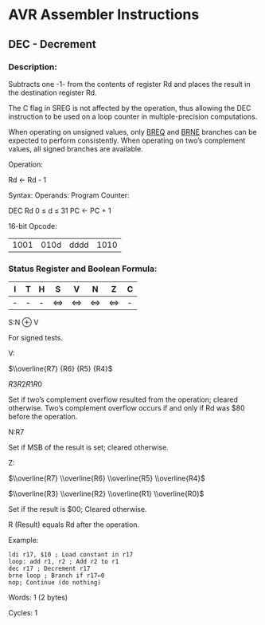 AVR Assembler Instructions
==========================

DEC - Decrement
---------------

### <a href="" id="N15211"></a> Description:

Subtracts one -1- from the contents of register Rd and places the result in the destination register Rd.

The C flag in SREG is not affected by the operation, thus allowing the DEC instruction to be used on a loop counter in multiple-precision computations.

When operating on unsigned values, only <a href="avrassembler.wb_BREQ.html" class="xref" title="BREQ - Branch if Equal">BREQ</a> and <a href="avrassembler.wb_BRNE.html" class="xref" title="BRNE - Branch if Not Equal">BRNE</a> branches can be expected to perform consistently. When operating on two’s complement values, all signed branches are available.

Operation:

Rd ← Rd - 1

Syntax: Operands: Program Counter:

DEC Rd 0 ≤ d ≤ 31 PC ← PC + 1

16-bit Opcode:

|      |      |      |      |
|------|------|------|------|
| 1001 | 010d | dddd | 1010 |

### <a href="" id="N15250"></a> Status Register and Boolean Formula:

| I   | T   | H   | S   | V   | N   | Z   | C   |
|-----|-----|-----|-----|-----|-----|-----|-----|
| -   | -   | -   | ⇔   | ⇔   | ⇔   | ⇔   | -   |

S:N ⊕ V

For signed tests.

V:

$\\overline{R7} {R6} {R5} {R4}$

*R*3*R*2*R*1*R*0

Set if two’s complement overflow resulted from the operation; cleared otherwise. Two’s complement overflow occurs if and only if Rd was $80 before the operation.

N:R7

Set if MSB of the result is set; cleared otherwise.

Z:

$\\overline{R7} \\overline{R6} \\overline{R5} \\overline{R4}$

$\\overline{R3} \\overline{R2} \\overline{R1} \\overline{R0}$

Set if the result is $00; Cleared otherwise.

R (Result) equals Rd after the operation.

Example:

``` programlisting
ldi r17, $10 ; Load constant in r17
loop: add r1, r2 ; Add r2 to r1
dec r17 ; Decrement r17
brne loop ; Branch if r17⇔0
nop; Continue (do nothing)
```

Words: 1 (2 bytes)

Cycles: 1
